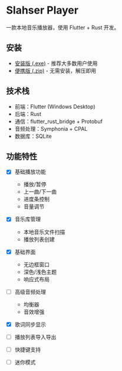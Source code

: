 # Slahser Player

一款本地音乐播放器，使用 Flutter + Rust 开发。


## 安装
- [安装版 (.exe)](https://github.com/slahserx/slahser_player/releases/download/v0.9.0/slahser_player_setup_0.9.0.exe) - 推荐大多数用户使用
- [便携版 (.zip)](https://github.com/slahserx/slahser_player/releases/download/v0.9.0/slahser_player_0.9.0_portable.zip) - 无需安装，解压即用


## 技术栈
- 前端：Flutter (Windows Desktop)
- 后端：Rust
- 通信：flutter_rust_bridge + Protobuf
- 音频处理：Symphonia + CPAL
- 数据库：SQLite


## 功能特性


- [x] 基础播放功能
  - 播放/暂停
  - 上一曲/下一曲
  - 进度条控制
  - 音量调节
- [x] 音乐库管理
  - 本地音乐文件扫描
  - 播放列表创建
- [x] 基础界面
  - 无边框窗口
  - 深色/浅色主题
  - 响应式布局
- [ ] 高级音频处理
  - 均衡器
  - 音效增强
- [x] 歌词同步显示
- [ ] 播放列表导入导出
- [ ] 快捷键支持
- [ ] 迷你模式

